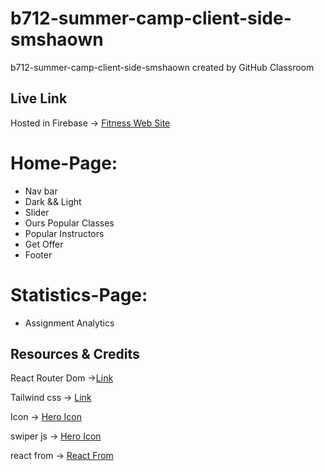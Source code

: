 # b712-summer-camp-client-side-smshaown
b712-summer-camp-client-side-smshaown created by GitHub Classroom


## Live Link

Hosted in Firebase -> [Fitness Web Site ](https://bistro-boss-ea4a2.web.app)

# Home-Page:
* Nav bar 
* Dark && Light
* Slider
* Ours Popular Classes
* Popular Instructors
* Get Offer
* Footer
# Statistics-Page:

* Assignment Analytics



## Resources & Credits

React Router Dom ->[Link](https://reactrouter.com/en/main/start/tutorial)

Tailwind css -> [Link](https://tailwindcss.com/)

Icon -> [Hero Icon](https://heroicons.com/)

swiper js -> [Hero Icon](https://swiperjs.com/)

react from -> [React From](https://www.react-hook-form.com/)




